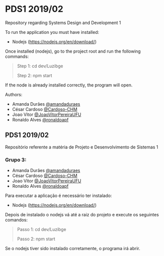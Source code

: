 # PDS1 2019/02
Repository regarding Systems Design and Development 1

To run the application you must have installed:
- Nodejs (https://nodejs.org/en/download/)

Once installed (nodejs), go to the project root and run the following commands:
> Step 1: cd dev/Luzibge
>
> Step 2: npm start

If the node is already installed correctly, the program will open.

Authors:
- Amanda Durães [@amandaduraes](https://www.github.com/amandaduraes)
- César Cardoso [@Cardoso-CHM](https://www.github.com/Cardoso-CHM)
- Joao Vitor [@JoaoVitorPereiraUFU](https://www.github.com/JoaoVitorPereiraUFU)
- Ronaldo Alves [@ronaldoapf](https://www.github.com/ronaldoapf)


## PDS1 2019/02
Repositório referente a matéria de Projeto e Desenvolvimento de Sistemas 1

### Grupo 3:
- Amanda Durães [@amandaduraes](github.com/amandaduraes)
- César Cardoso [@Cardoso-CHM](github.com/Cardoso-CHM)
- Joao Vitor [@JoaoVitorPereiraUFU](github.com/JoaoVitorPereiraUFU)
- Ronaldo Alves [@ronaldoapf](github.com/ronaldoapf)

Para executar a aplicação é necessário ter instalado:
- Nodejs (https://nodejs.org/en/download/)

Depois de instalado o nodejs vá até a raiz do projeto e execute os seguintes comandos:
> Passo 1: cd dev/Luzibge
>
> Passo 2: npm start

Se o nodejs tiver sido instalado corretamente, o programa irá abrir.
